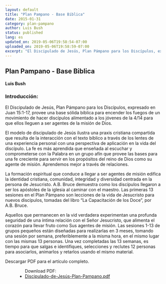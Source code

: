 ```yaml
---
layout: default
title: "Plan Pampano - Base Biblica"
date: 2015-01-31
category: plan-pampano
author: Luis Bush
status: published
lang: es
updated_on: 2019-05-06T19:58:54-07:00
uploaded_on: 2019-05-06T19:58:59-07:00
excerpt: "El Discipulado de Jesús, Plan Pámpano para los Discípulos, expresado en Juan 15:1-17, provee una base sólida bíblica para encender los fuegos de un movimiento de hacer discípulos alimentado a los jóvenes de la 4/14 para que ellos lleguen a ser agentes de la misión de Dios. El modelo de discipulado de Jesús ilustra una praxis cristiana compartida que resulta de la interacción con el texto bíblico a través de los lentes de una experiencia personal con una perspectiva de aplicación en la vida del discípulo. La fe es más aprendida que enseñada al escuchar y comprometerse con la Palabra en un grupo afín que provee las bases para una fe creciente para servir en los propósitos del reino de Dios como su agente de misión. Aprendemos mejor a través de relaciones."
---
```

<article class="document-container" data-publication-date="{{page.date}}" data-uploaded-on="{{page.uploaded_on}}" data-updated-on="{{page.updated_on}}" data-category="{{page.category}}">
  <h1>Plan Pampano - Base Biblica</h1>
  <h4>Luis Bush</h4>

<h3>Introducción:</h3>

<p>El Discipulado de Jesús, Plan Pámpano para los Discípulos, expresado en Juan 15:1-17, provee una base sólida bíblica para encender los fuegos de un movimiento de hacer discípulos alimentado a los jóvenes de la 4/14 para que ellos lleguen a ser agentes de la misión de Dios.</p>

<p>El modelo de discipulado de Jesús ilustra una praxis cristiana compartida que resulta de la interacción con el texto bíblico a través de los lentes de una experiencia personal con una perspectiva de aplicación en la vida del discípulo. La fe es más aprendida que enseñada al escuchar y comprometerse con la Palabra en un grupo afín que provee las bases para una fe creciente para servir en los propósitos del reino de Dios como su agente de misión. Aprendemos mejor a través de relaciones.</p>

<p>La formación espiritual que conduce a llegar a ser agentes de misión edifica la identidad cristiana, comunidad, integridad y diversidad centrada en la persona de Jesucristo. A.B. Bruce demuestra como los discípulos llegaron a ser los apóstoles de la iglesia al caminar con el maestro. Las primeras 13 sesiones en el Plan Pámpano son lecciones de la vida de Jesucristo para nuevos discípulos, tomadas del libro “La Capacitación de los Doce”, por A.B. Bruce.</p>

<p>Aquellos que permanecen en la vid verdadera experimentan una profunda seguridad de una íntima relación con el Señor Jesucristo, que alimenta el corazón para llevar fruto como Sus agentes de misión. Las sesiones 1-13 de grupos pequeños están diseñadas para realizarlas en 3 meses, tomando una sesión por semana, preferiblemente a la misma hora, en el mismo lugar con las mismas 13 personas. Una vez completadas las 13 semanas, es tiempo para que salgas e identifiques, selecciones y reclutes 12 personas para asociarlos, animarlos y retarlos usando el mismo material.</p>

<p>Descargar PDF para el artículo completo.</p>

  <figure class="resource-links">
    <ul>Download PDF:
      <li><a href="{{ site.baseurl }}/assets/pdf/2015-01-31/Discipulado-de-Jesús-Plan-Pampano.pdf">Discipulado-de-Jesús-Plan-Pampano.pdf</a></li>
    </ul>
  </figure>
</article>
